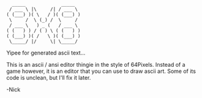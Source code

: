   
	  _____             _____  
	 / ___ \ |\     /| / ___ \   
	( (___) )( \   / )( (___) )  
	 \     /  \ (_) /  \     /   
	 / ___ \   ) _ (   / ___ \   
	( (   ) ) / ( ) \ ( (   ) )   
	( (___) )( /   \ )( (___) )  
	 \_____/ |/     \| \_____/   
Yipee for generated ascii text...  

This is an ascii / ansi editor thingie in the style of 64Pixels. 
Instead of a game however, it is an editor that you can use to draw ascii art.
Some of its code is unclean, but I'll fix it later.

-Nick